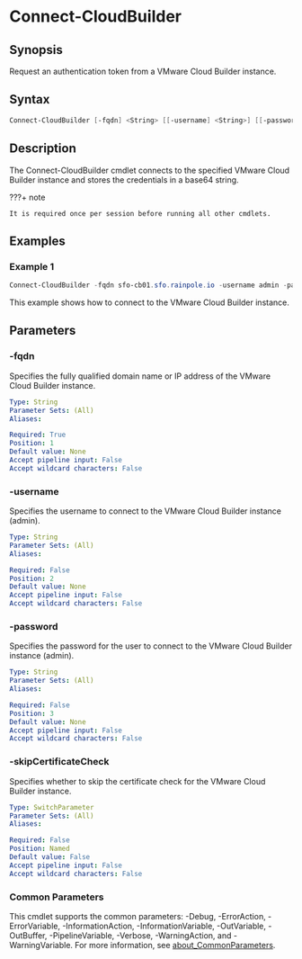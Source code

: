 # Connect-CloudBuilder

## Synopsis

Request an authentication token from a VMware Cloud Builder instance.

## Syntax

```powershell
Connect-CloudBuilder [-fqdn] <String> [[-username] <String>] [[-password] <String>] [-skipCertificateCheck] [<CommonParameters>]
```

## Description

The Connect-CloudBuilder cmdlet connects to the specified VMware Cloud Builder instance and stores the credentials
in a base64 string.

???+ note

    It is required once per session before running all other cmdlets.

## Examples

### Example 1

```powershell
Connect-CloudBuilder -fqdn sfo-cb01.sfo.rainpole.io -username admin -password VMware1!
```

This example shows how to connect to the VMware Cloud Builder instance.

## Parameters

### -fqdn

Specifies the fully qualified domain name or IP address of the VMware Cloud Builder instance.

```yaml
Type: String
Parameter Sets: (All)
Aliases:

Required: True
Position: 1
Default value: None
Accept pipeline input: False
Accept wildcard characters: False
```

### -username

Specifies the username to connect to the VMware Cloud Builder instance (admin).

```yaml
Type: String
Parameter Sets: (All)
Aliases:

Required: False
Position: 2
Default value: None
Accept pipeline input: False
Accept wildcard characters: False
```

### -password

Specifies the password for the user to connect to the VMware Cloud Builder instance (admin).

```yaml
Type: String
Parameter Sets: (All)
Aliases:

Required: False
Position: 3
Default value: None
Accept pipeline input: False
Accept wildcard characters: False
```

### -skipCertificateCheck

Specifies whether to skip the certificate check for the VMware Cloud Builder instance.

```yaml
Type: SwitchParameter
Parameter Sets: (All)
Aliases:

Required: False
Position: Named
Default value: False
Accept pipeline input: False
Accept wildcard characters: False
```

### Common Parameters

This cmdlet supports the common parameters: -Debug, -ErrorAction, -ErrorVariable, -InformationAction, -InformationVariable, -OutVariable, -OutBuffer, -PipelineVariable, -Verbose, -WarningAction, and -WarningVariable. For more information, see [about_CommonParameters](http://go.microsoft.com/fwlink/?LinkID=113216).
